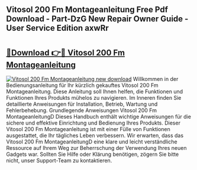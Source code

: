 ## Vitosol 200 Fm Montageanleitung Free Pdf Download - Part-DzG New Repair Owner Guide - User Service Edition axwRr

# <h2><a href="http://df8a3qz.blite.top/?on=Vitosol+200+Fm+Montageanleitung">🔗Download 👉🔴 Vitosol 200 Fm Montageanleitung</a></h2>

[![Vitosol 200 Fm Montageanleitung new download](https://i.imgur.com/lujVjoI.png)](http://df8a3qz.blite.top/?on=Vitosol+200+Fm+Montageanleitung)
Willkommen in der Bedienungsanleitung für Ihr kürzlich gekauftes Vitosol 200 Fm Montageanleitung. Diese Anleitung soll Ihnen helfen, die Funktionen und Funktionen Ihres Produkts mühelos zu navigieren. Im Inneren finden Sie detaillierte Anweisungen für Installation, Betrieb, Wartung und Fehlerbehebung. Grundlegende Anweisungen Vitosol 200 Fm MontageanleitungD Dieses Handbuch enthält wichtige Anweisungen für die sichere und effektive Einrichtung und Bedienung Ihres Produkts. Dieser Vitosol 200 Fm Montageanleitung ist mit einer Fülle von Funktionen ausgestattet, die Ihr tägliches Leben verbessern. Wir erwarten, dass das Vitosol 200 Fm MontageanleitungD eine klare und leicht verständliche Ressource auf Ihrem Weg zur Beherrschung der Verwendung Ihres neuen Gadgets war. Sollten Sie Hilfe oder Klärung benötigen, zögern Sie bitte nicht, unser Support-Team zu kontaktieren.
